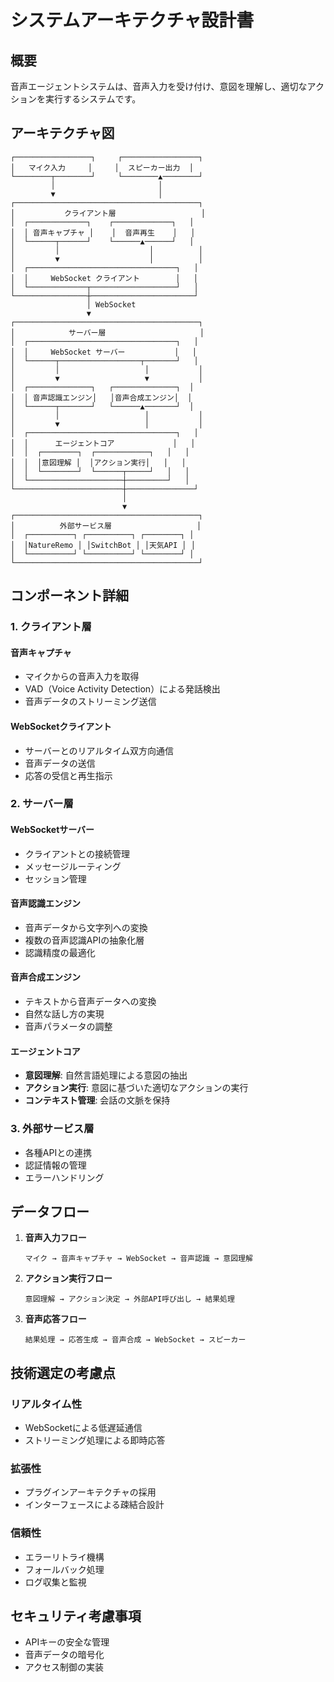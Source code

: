 # システムアーキテクチャ設計書

## 概要

音声エージェントシステムは、音声入力を受け付け、意図を理解し、適切なアクションを実行するシステムです。

## アーキテクチャ図

```
┌─────────────────┐     ┌─────────────────┐
│   マイク入力     │     │  スピーカー出力  │
└────────┬────────┘     └────────▲────────┘
         │                       │
         ▼                       │
┌─────────────────────────────────────────┐
│           クライアント層                   │
│  ┌─────────────┐    ┌─────────────┐   │
│  │ 音声キャプチャ │    │  音声再生    │   │
│  └──────┬──────┘    └──────▲──────┘   │
│         │                    │          │
│         ▼                    │          │
│  ┌─────────────────────────────────┐   │
│  │     WebSocket クライアント        │   │
│  └─────────────┬───────────────────┘   │
└────────────────┼───────────────────────┘
                 │ WebSocket
                 ▼
┌─────────────────────────────────────────┐
│            サーバー層                     │
│  ┌─────────────────────────────────┐   │
│  │     WebSocket サーバー           │   │
│  └──────┬──────────────────┬───────┘   │
│         │                   │           │
│         ▼                   ▼           │
│  ┌──────────────┐   ┌──────────────┐  │
│  │ 音声認識エンジン│   │音声合成エンジン│  │
│  └──────┬───────┘   └──────▲───────┘  │
│         │                   │           │
│         ▼                   │           │
│  ┌─────────────────────────────────┐   │
│  │      エージェントコア             │   │
│  │  ┌────────┐  ┌────────────┐   │   │
│  │  │意図理解 │  │アクション実行│   │   │
│  │  └────────┘  └──────┬─────┘   │   │
│  └─────────────────────┼─────────┘   │
└────────────────────────┼───────────────┘
                         │
                         ▼
┌─────────────────────────────────────────┐
│          外部サービス層                   │
│  ┌──────────┐ ┌──────────┐ ┌────────┐ │
│  │NatureRemo │ │SwitchBot │ │天気API │ │
│  └──────────┘ └──────────┘ └────────┘ │
└─────────────────────────────────────────┘
```

## コンポーネント詳細

### 1. クライアント層

#### 音声キャプチャ
- マイクからの音声入力を取得
- VAD（Voice Activity Detection）による発話検出
- 音声データのストリーミング送信

#### WebSocketクライアント
- サーバーとのリアルタイム双方向通信
- 音声データの送信
- 応答の受信と再生指示

### 2. サーバー層

#### WebSocketサーバー
- クライアントとの接続管理
- メッセージルーティング
- セッション管理

#### 音声認識エンジン
- 音声データから文字列への変換
- 複数の音声認識APIの抽象化層
- 認識精度の最適化

#### 音声合成エンジン
- テキストから音声データへの変換
- 自然な話し方の実現
- 音声パラメータの調整

#### エージェントコア
- **意図理解**: 自然言語処理による意図の抽出
- **アクション実行**: 意図に基づいた適切なアクションの実行
- **コンテキスト管理**: 会話の文脈を保持

### 3. 外部サービス層
- 各種APIとの連携
- 認証情報の管理
- エラーハンドリング

## データフロー

1. **音声入力フロー**
   ```
   マイク → 音声キャプチャ → WebSocket → 音声認識 → 意図理解
   ```

2. **アクション実行フロー**
   ```
   意図理解 → アクション決定 → 外部API呼び出し → 結果処理
   ```

3. **音声応答フロー**
   ```
   結果処理 → 応答生成 → 音声合成 → WebSocket → スピーカー
   ```

## 技術選定の考慮点

### リアルタイム性
- WebSocketによる低遅延通信
- ストリーミング処理による即時応答

### 拡張性
- プラグインアーキテクチャの採用
- インターフェースによる疎結合設計

### 信頼性
- エラーリトライ機構
- フォールバック処理
- ログ収集と監視

## セキュリティ考慮事項

- APIキーの安全な管理
- 音声データの暗号化
- アクセス制御の実装